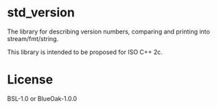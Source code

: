 std\_version
============

The library for describing version numbers, comparing and printing into stream/fmt/string.

This library is intended to be proposed for ISO C++ 2c.

# License

BSL-1.0 or BlueOak-1.0.0
